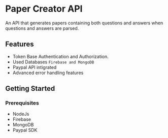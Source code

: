 # Paper Creator API

An API that generates papers containing both questions and answers when questions and answers are parsed.

## Features

- Token Base Authentication and Authorization.
- Used Databases `Firebase and MongoDB` 
- Paypal API intigrated
- Advanced error handling features

## Getting Started

### Prerequisites

- NodeJs
- Firebase
- MongoDB
- Paypal SDK
